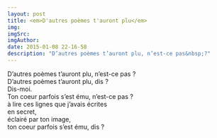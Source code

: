 ```yaml
---
layout: post
title: <em>D'autres poèmes t'auront plu</em>
img: 
imgSrc: 
imgAuthor: 
date: 2015-01-08 22-16-58
description: "D’autres poèmes t’auront plu, n’est-ce pas&nbsp;?"
---
```

D’autres poèmes t’auront plu, n’est-ce pas&nbsp;?<br>
D’autres poèmes t’auront plu, dis&nbsp;?<br>
Dis-moi.<br>
Ton coeur parfois s’est ému, n’est-ce pas&nbsp;?<br>
à lire ces lignes que j’avais écrites<br>
en secret,<br>
éclairé par ton image,<br>
ton coeur parfois s’est ému, dis&nbsp;?
